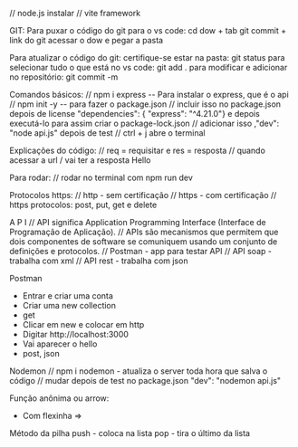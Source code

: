 // node.js instalar
// vite framework

GIT:
Para puxar o código do git para o vs code:
cd dow + tab
git commit + link do git 
acessar o dow e pegar a pasta

Para atualizar o código do git:
certifique-se estar na pasta: git status
para selecionar tudo o que está no vs code: git add .
para modificar e adicionar no repositório: git commit -m

Comandos básicos:
// npm i express -- Para instalar o express, que é o api
// npm init -y -- para fazer o package.json
// incluir isso no package.json depois de license "dependencies": { "express": "^4.21.0"} e depois executá-lo para assim criar o package-lock.json
// adicionar isso ,"dev": "node api.js" depois de test
// ctrl + j abre o terminal

Explicações do código:
// req = requisitar e res = resposta
// quando acessar a url / vai ter a resposta Hello 

Para rodar:
// rodar no terminal com npm run dev

Protocolos https:
// http - sem certificação
// https - com certificação
// https protocolos: post, put, get e delete

A P I 
// API significa Application Programming Interface (Interface de Programação de Aplicação).
// APIs são mecanismos que permitem que dois componentes de software se comuniquem usando um conjunto de definições e protocolos.
// Postman - app para testar API
// API soap - trabalha com xml
// API rest - trabalha com json

Postman
- Entrar e criar uma conta
- Criar uma new collection
- get
- Clicar em new e colocar em http
- Digitar http://localhost:3000
- Vai aparecer o hello
- post, json

Nodemon
// npm i nodemon - atualiza o server toda hora que salva o código
// mudar depois de test no package.json "dev": "nodemon api.js"

Função anônima ou arrow:
- Com flexinha =>

Método da pilha
push - coloca na lista
pop - tira o último da lista